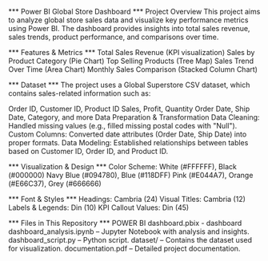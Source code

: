 *** Power BI Global Store Dashboard ***
Project Overview
This project aims to analyze global store sales data and visualize key performance metrics using Power BI. The dashboard provides insights into total sales revenue, sales trends, product performance, and comparisons over time.

*** Features & Metrics ***
Total Sales Revenue (KPI visualization)
Sales by Product Category (Pie Chart)
Top Selling Products (Tree Map)
Sales Trend Over Time (Area Chart)
Monthly Sales Comparison (Stacked Column Chart)

*** Dataset ***
The project uses a Global Superstore CSV dataset, which contains sales-related information such as:

Order ID, Customer ID, Product ID
Sales, Profit, Quantity
Order Date, Ship Date, Category, and more
Data Preparation & Transformation
Data Cleaning: Handled missing values (e.g., filled missing postal codes with "Null").
Custom Columns: Converted date attributes (Order Date, Ship Date) into proper formats.
Data Modeling: Established relationships between tables based on Customer ID, Order ID, and Product ID.

*** Visualization & Design ***
Color Scheme:
White (#FFFFFF), Black (#000000)
Navy Blue (#094780), Blue (#118DFF)
Pink (#E044A7), Orange (#E66C37), Grey (#666666)

*** Font & Styles ***
Headings: Cambria (24)
Visual Titles: Cambria (12)
Labels & Legends: Din (10)
KPI Callout Values: Din (45)

*** Files in This Repository ***
POWER BI dashboard.pbix - dashboard
dashboard_analysis.ipynb – Jupyter Notebook with analysis and insights.
dashboard_script.py – Python script.
dataset/ – Contains the dataset used for visualization.
documentation.pdf – Detailed project documentation.
